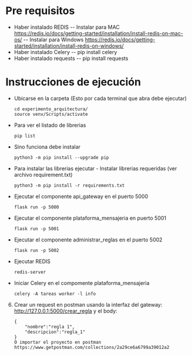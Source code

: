 # Pre requisitos

- Haber instalado REDIS
-- Instalar para MAC https://redis.io/docs/getting-started/installation/install-redis-on-mac-os/
-- Instalar para Windows https://redis.io/docs/getting-started/installation/install-redis-on-windows/
- Haber instalado Celery
-- pip install celery
- Haber instalado requests
-- pip install requests

# Instrucciones de ejecución

* Ubicarse en la carpeta  (Esto por cada terminal que abra debe ejecutar)

    ```
    cd experimento_arquitectura/
    source venv/Scripts/activate
- Para ver el listado de librerias
    ```
    pip list
- Sino funciona debe instalar 
    ```
    python3 -m pip install --upgrade pip
- Para instalar las librerias ejecutar - Instalar librerias requeridas (ver archivo requirement.txt)
    ```
    python3 -m pip install -r requirements.txt
- Ejecutar el componente api_gateway en el puerto 5000
    ```cd api_gateway/
    flask run -p 5000
- Ejecutar el componente plataforma_mensajeria en puerto 5001
    ```cd plataforma_mensajeria/
    flask run -p 5001
- Ejecutar el componente administrar_reglas en el puerto 5002 
    ```cd administrar_reglas/
    flask run -p 5002
- Ejecutar REDIS
    ```
    redis-server
- Iniciar Celery en el compomente plataforma_mensajeria 
    ```cd plataforma_mensajeria/
    celery -A tareas worker -l info
6. Crear un request en postman usando la interfaz del gateway:
    http://127.0.0.1:5000/crear_regla
    y el body:
    ```
    {
        "nombre":"regla 1",
        "descripcion":"regla_1"
    }
    O importar el proyecto en postman https://www.getpostman.com/collections/2a29ce6a6799a39012a2
